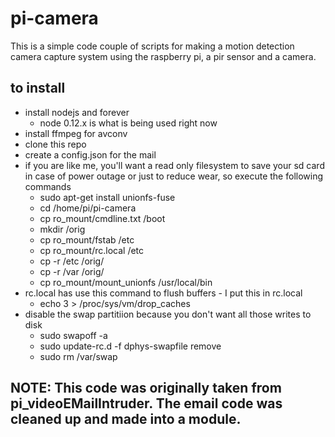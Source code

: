 # pi-camera
This is a simple code couple of scripts for making a motion detection camera capture system using the raspberry pi, a pir sensor and a camera.

## to install
- install nodejs and forever
  - node 0.12.x is what is being used right now
- install ffmpeg for avconv
- clone this repo 
- create a config.json for the mail 
- if you are like me, you'll want a read only filesystem to save your sd card in case of power outage or just to reduce wear, so execute the following commands
  - sudo apt-get install unionfs-fuse
  - cd /home/pi/pi-camera
  - cp ro_mount/cmdline.txt /boot
  - mkdir /orig
  - cp ro_mount/fstab /etc
  - cp ro_mount/rc.local /etc
  - cp -r /etc /orig/
  - cp -r /var /orig/
  - cp ro_mount/mount_unionfs /usr/local/bin
- rc.local has use this command to flush buffers - I put this in rc.local
  - echo 3 > /proc/sys/vm/drop_caches
- disable the swap partitiion because you don't want all those writes to disk
  - sudo swapoff -a
  - sudo update-rc.d -f dphys-swapfile remove
  - sudo rm /var/swap

## NOTE: This code was originally taken from pi_videoEMailIntruder.  The email code was cleaned up and made into a module.  
